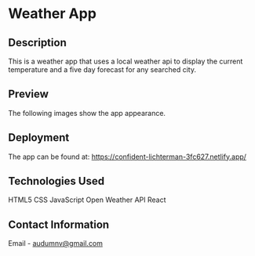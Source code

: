 # Weather App

## Description

This is a weather app that uses a local weather api to display the current temperature and a five day forecast for any searched city.

## Preview

The following images show the app appearance.

## Deployment

The app can be found at:
https://confident-lichterman-3fc627.netlify.app/

## Technologies Used

HTML5
CSS
JavaScript
Open Weather API
React

## Contact Information

Email - audumnv@gmail.com
